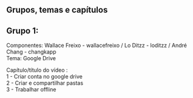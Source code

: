 Grupos, temas e capítulos
--------------------------
Grupo 1:   
---------  
Componentes: Wallace Freixo - wallacefreixo / Lo Ditzz - loditzz / André Chang - changkapp  
Tema: Google Drive  

Capítulo/título do vídeo :  
1 - Criar conta no google drive  
2 - Criar e compartilhar pastas  
3 - Trabalhar offline  
